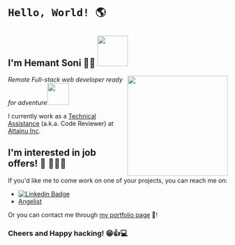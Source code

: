 # `Hello, World! 🌎`

<h2>I'm Hemant Soni 👨‍💻 <img src="https://media.giphy.com/media/26Fxy3Iz1ari8oytO/giphy.gif" width="70"></h2>
<img align='right' src="https://media1.giphy.com/media/PgLLtnqHts1woXeKpy/giphy.gif?cid=ecf05e47yvmdb2do7n27eaitsqafb62bkzsidma6evltkedr&rid=giphy.gif" width="230">
<p><em>Remote Full-stack web developer ready for adventure</em><img src="https://media.giphy.com/media/XGma2iRIHTKkwqRkFl/giphy.gif" width="50"></p>

I currently work as a [Technical Assistance](https://attainu.com/) (a.k.a. Code Reviewer) at [Attainu Inc](https://attainu.com/).


## I'm interested in job offers! 🏢 🏃‍♂️💨

If you'd like me to come work on one of your projects, you can reach me on:

- [![Linkedin Badge](https://img.shields.io/badge/-Hemant%20Soni-blue?style=flat-square&logo=Linkedin&logoColor=white&link=https://www.linkedin.com/in/hemant-soni-97427b193/)](https://www.linkedin.com/in/hemant-soni-97427b193/)
- [Angelist](https://angel.co/u/hemant-soni-11)


Or you can contact me through [my portfolio page](https://hemantsoni.netlify.app/) 💼!

### Cheers and Happy hacking! 😁👍💻